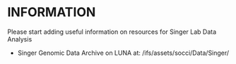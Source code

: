 # INFORMATION

Please start adding useful information on resources for Singer Lab Data Analysis

- Singer Genomic Data Archive on LUNA at:
    /ifs/assets/socci/Data/Singer/
    
    
